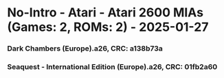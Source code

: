 # No-Intro - Atari - Atari 2600 MIAs (Games: 2, ROMs: 2) - 2025-01-27
### Dark Chambers (Europe).a26, CRC: a138b73a
### Seaquest - International Edition (Europe).a26, CRC: 01fb2a60
